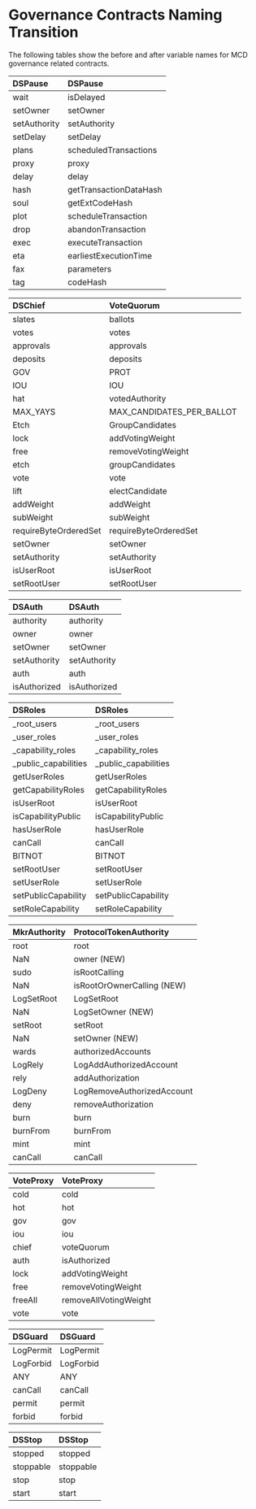 # Governance Contracts Naming Transition

The following tables show the before and after variable names for MCD governance related contracts.

| DSPause | DSPause |
| :--- | :--- |
| wait | isDelayed |
| setOwner | setOwner |
| setAuthority | setAuthority |
| setDelay | setDelay |
| plans | scheduledTransactions |
| proxy | proxy |
| delay | delay |
| hash | getTransactionDataHash |
| soul | getExtCodeHash |
| plot | scheduleTransaction |
| drop | abandonTransaction |
| exec | executeTransaction |
| eta | earliestExecutionTime |
| fax | parameters |
| tag | codeHash |

| DSChief | VoteQuorum |
| :--- | :--- |
| slates | ballots |
| votes | votes |
| approvals | approvals |
| deposits | deposits |
| GOV | PROT |
| IOU | IOU |
| hat | votedAuthority |
| MAX\_YAYS | MAX\_CANDIDATES\_PER\_BALLOT |
| Etch | GroupCandidates |
| lock | addVotingWeight |
| free | removeVotingWeight |
| etch | groupCandidates |
| vote | vote |
| lift | electCandidate |
| addWeight | addWeight |
| subWeight | subWeight |
| requireByteOrderedSet | requireByteOrderedSet |
| setOwner | setOwner |
| setAuthority | setAuthority |
| isUserRoot | isUserRoot |
| setRootUser | setRootUser |

| DSAuth | DSAuth |
| :--- | :--- |
| authority | authority |
| owner | owner |
| setOwner | setOwner |
| setAuthority | setAuthority |
| auth | auth |
| isAuthorized | isAuthorized |

| DSRoles | DSRoles |
| :--- | :--- |
| \_root\_users | \_root\_users |
| \_user\_roles | \_user\_roles |
| \_capability\_roles | \_capability\_roles |
| \_public\_capabilities | \_public\_capabilities |
| getUserRoles | getUserRoles |
| getCapabilityRoles | getCapabilityRoles |
| isUserRoot | isUserRoot |
| isCapabilityPublic | isCapabilityPublic |
| hasUserRole | hasUserRole |
| canCall | canCall |
| BITNOT | BITNOT |
| setRootUser | setRootUser |
| setUserRole | setUserRole |
| setPublicCapability | setPublicCapability |
| setRoleCapability | setRoleCapability |

| MkrAuthority | ProtocolTokenAuthority |
| :--- | :--- |
| root | root |
| NaN | owner \(NEW\) |
| sudo | isRootCalling |
| NaN | isRootOrOwnerCalling \(NEW\) |
| LogSetRoot | LogSetRoot |
| NaN | LogSetOwner \(NEW\) |
| setRoot | setRoot |
| NaN | setOwner \(NEW\) |
| wards | authorizedAccounts |
| LogRely | LogAddAuthorizedAccount |
| rely | addAuthorization |
| LogDeny | LogRemoveAuthorizedAccount |
| deny | removeAuthorization |
| burn | burn |
| burnFrom | burnFrom |
| mint | mint |
| canCall | canCall |

| VoteProxy | VoteProxy |
| :--- | :--- |
| cold | cold |
| hot | hot |
| gov | gov |
| iou | iou |
| chief | voteQuorum |
| auth | isAuthorized |
| lock | addVotingWeight |
| free | removeVotingWeight |
| freeAll | removeAllVotingWeight |
| vote | vote |

| DSGuard | DSGuard |
| :--- | :--- |
| LogPermit | LogPermit |
| LogForbid | LogForbid |
| ANY | ANY |
| canCall | canCall |
| permit | permit |
| forbid | forbid |

| DSStop | DSStop |
| :--- | :--- |
| stopped | stopped |
| stoppable | stoppable |
| stop | stop |
| start | start |


